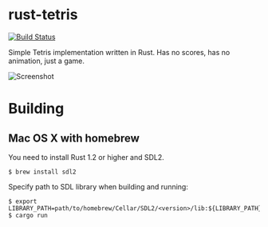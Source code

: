 # rust-tetris
[![Build Status](https://travis-ci.org/werehuman/rust-tetris.svg?branch=master)](https://travis-ci.org/werehuman/rust-tetris)

Simple Tetris implementation written in Rust. Has no scores, has no animation, just a game.

![Screenshot](http://i.imgur.com/0fXT0eX.png)

# Building
## Mac OS X with homebrew

You need to install Rust 1.2 or higher and SDL2.
```
$ brew install sdl2
```

Specify path to SDL library when building and running:
```
$ export LIBRARY_PATH=path/to/homebrew/Cellar/SDL2/<version>/lib:${LIBRARY_PATH}
$ cargo run
```
